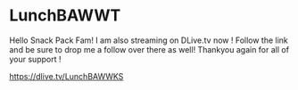 # LunchBAWWT 
Hello Snack Pack Fam! I am also streaming on DLive.tv now ! Follow the link and be sure to drop me a follow over there as well! Thankyou again for all of your support ! 

https://dlive.tv/LunchBAWWKS

